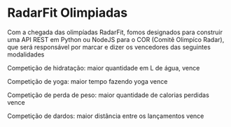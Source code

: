 # RadarFit Olimpiadas

Com a chegada das olimpíadas RadarFit, fomos designados para construir uma API REST em Python ou NodeJS para o COR (Comitê Olimpíco Radar), que será responsável por marcar e dizer os vencedores das seguintes modalidades

Competição de hidratação: maior quantidade em L de água, vence

Competição de yoga: maior tempo fazendo yoga vence

Competição de perda de peso: maior quantidade de calorias perdidas vence

 Competição de dardos: maior distância entre os lançamentos vence
